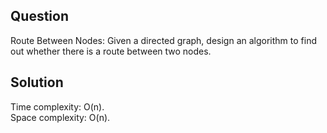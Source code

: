 ## Question
Route Between Nodes: Given a directed graph, design an algorithm to find out whether there is a
route between two nodes. 

## Solution
Time complexity: O(n). <br>
Space complexity: O(n).


